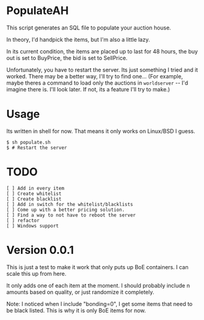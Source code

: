 # PopulateAH

This script generates an SQL file to populate your auction house.

In theory, I'd handpick the items, but I'm also a little lazy.

In its current condition, the items are placed up to last for
48 hours, the buy out is set to BuyPrice, the bid is set to SellPrice.

Unfortunately, you have to restart the server. Its just something I tried
and it worked. There may be a better way, I'll try to find one... (For example,
maybe theres a command to load only the auctions in `worldserver` -- I'd imagine
there is. I'll look later. If not, its a feature I'll try to make.) 


# Usage

Its written in shell for now. That means it only works on Linux/BSD I guess.

```
$ sh populate.sh
$ # Restart the server
```

# TODO
```
[ ] Add in every item
[ ] Create whitelist
[ ] Create blacklist
[ ] Add in switch for the whitelist/blacklists
[ ] Come up with a better pricing solution. 
[ ] Find a way to not have to reboot the server
[ ] refactor
[ ] Windows support
```

# Version 0.0.1

This is just a test to make it work that only puts up BoE containers.
I can scale this up from here.

It only adds one of each item at the moment. I should probably include n amounts
based on quality, or just randomize it completely.


Note: I noticed when I include "bonding=0", I get some items that need
to be black listed. This is why it is only BoE items for now.

